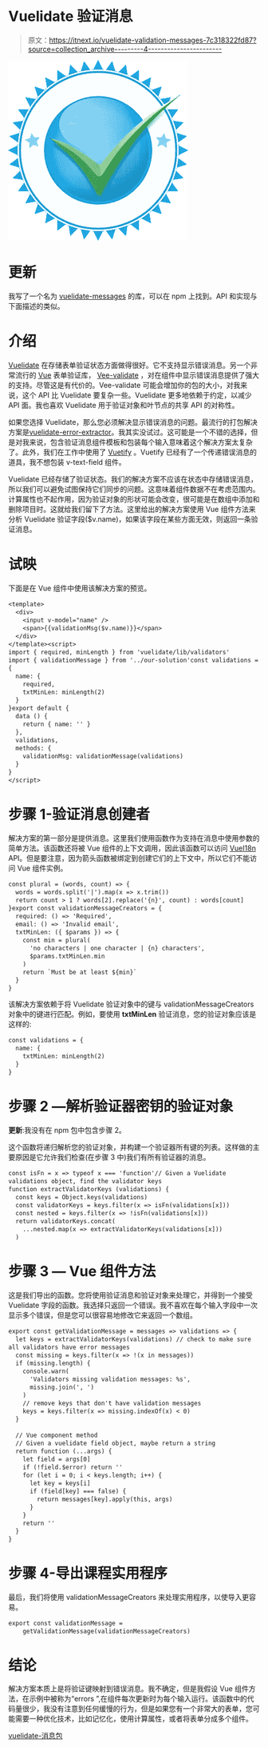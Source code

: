 # Vuelidate 验证消息

> 原文：<https://itnext.io/vuelidate-validation-messages-7c318322fd87?source=collection_archive---------4----------------------->

![](img/5ab7252b0034244d8e3a0ea521ee9cc3.png)

# 更新

我写了一个名为 [vuelidate-messages](https://gitlab.com/rhythnic/vuelidate-messages) 的库，可以在 npm 上找到。API 和实现与下面描述的类似。

# 介绍

[Vuelidate](https://monterail.github.io/vuelidate/#getting-started) 在存储表单验证状态方面做得很好。它不支持显示错误消息。另一个非常流行的 [Vue](https://vuejs.org/v2/guide/) 表单验证库， [Vee-validate](https://baianat.github.io/vee-validate/) ，对在组件中显示错误消息提供了强大的支持。尽管这是有代价的。Vee-validate 可能会增加你的包的大小，对我来说，这个 API 比 Vuelidate 要复杂一些。Vuelidate 更多地依赖于约定，以减少 API 面。我也喜欢 Vuelidate 用于验证对象和叶节点的共享 API 的对称性。

如果您选择 Vuelidate，那么您必须解决显示错误消息的问题。最流行的打包解决方案是[vuelidate-error-extractor](https://dobromir-hristov.github.io/vuelidate-error-extractor/)。我其实没试过。这可能是一个不错的选择，但是对我来说，包含验证消息组件模板和包装每个输入意味着这个解决方案太复杂了。此外，我们在工作中使用了 [Vuetify](https://vuetifyjs.com/en/getting-started/quick-start) 。Vuetify 已经有了一个传递错误消息的道具，我不想包装 v-text-field 组件。

Vuelidate 已经存储了验证状态。我们的解决方案不应该在状态中存储错误消息，所以我们可以避免试图保持它们同步的问题。这意味着组件数据不在考虑范围内。计算属性也不起作用，因为验证对象的形状可能会改变，很可能是在数组中添加和删除项目时。这就给我们留下了方法。这里给出的解决方案使用 Vue 组件方法来分析 Vuelidate 验证字段($v.name)，如果该字段在某些方面无效，则返回一条验证消息。

# 试映

下面是在 Vue 组件中使用该解决方案的预览。

```
<template>
  <div>
    <input v-model="name" />
    <span>{{validationMsg($v.name)}}</span>
  </div>
</template><script>
import { required, minLength } from 'vuelidate/lib/validators'
import { validationMessage } from '../our-solution'const validations = {
  name: {
    required,
    txtMinLen: minLength(2)
  }
}export default {
  data () {
    return { name: '' } 
  },
  validations,
  methods: {
    validationMsg: validationMessage(validations)
  }
}
</script>
```

# 步骤 1-验证消息创建者

解决方案的第一部分是提供消息。这里我们使用函数作为支持在消息中使用参数的简单方法。该函数还将被 Vue 组件的上下文调用，因此该函数可以访问 [VueI18n](http://kazupon.github.io/vue-i18n/) API。但是要注意，因为箭头函数被绑定到创建它们的上下文中，所以它们不能访问 Vue 组件实例。

```
const plural = (words, count) => {
  words = words.split('|').map(x => x.trim())
  return count > 1 ? words[2].replace('{n}', count) : words[count]
}export const validationMessageCreators = {
  required: () => 'Required',
  email: () => 'Invalid email',
  txtMinLen: ({ $params }) => {
    const min = plural(
      'no characters | one character | {n} characters',
      $params.txtMinLen.min
    )
    return `Must be at least ${min}`
  }
}
```

该解决方案依赖于将 Vuelidate 验证对象中的键与 validationMessageCreators 对象中的键进行匹配。例如，要使用 **txtMinLen** 验证消息，您的验证对象应该是这样的:

```
const validations = {
  name: {
    txtMinLen: minLength(2)
  }
}
```

# 步骤 2 —解析验证器密钥的验证对象

**更新**:我没有在 npm 包中包含步骤 2。

这个函数将递归解析您的验证对象，并构建一个验证器所有键的列表。这样做的主要原因是它允许我们检查(在步骤 3 中)我们有所有验证器的消息。

```
const isFn = x => typeof x === 'function'// Given a Vuelidate validations object, find the validator keys
function extractValidatorKeys (validations) {
  const keys = Object.keys(validations)
  const validatorKeys = keys.filter(x => isFn(validations[x]))
  const nested = keys.filter(x => !isFn(validations[x]))
  return validatorKeys.concat(
    ...nested.map(x => extractValidatorKeys(validations[x]))
  )
```

# 步骤 3 — Vue 组件方法

这是我们导出的函数。您将使用验证消息和验证对象来处理它，并得到一个接受 Vuelidate 字段的函数。我选择只返回一个错误。我不喜欢在每个输入字段中一次显示多个错误，但是您可以很容易地修改它来返回一个数组。

```
export const getValidationMessage = messages => validations => {
  let keys = extractValidatorKeys(validations) // check to make sure all validators have error messages
  const missing = keys.filter(x => !(x in messages))
  if (missing.length) {
    console.warn(
      'Validators missing validation messages: %s',
      missing.join(', ')
    )
    // remove keys that don't have validation messages
    keys = keys.filter(x => missing.indexOf(x) < 0)
  }

  // Vue component method
  // Given a vuelidate field object, maybe return a string
  return function (...args) {
    let field = args[0]
    if (!field.$error) return ''
    for (let i = 0; i < keys.length; i++) {
      let key = keys[i]
      if (field[key] === false) {
        return messages[key].apply(this, args)
      }
    }
    return ''
  }
}
```

# 步骤 4-导出课程实用程序

最后，我们将使用 validationMessageCreators 来处理实用程序，以使导入更容易。

```
export const validationMessage =
    getValidationMessage(validationMessageCreators)
```

# 结论

解决方案本质上是将验证键映射到错误消息。我不确定，但是我假设 Vue 组件方法，在示例中被称为“errors ”,在组件每次更新时为每个输入运行。该函数中的代码量很少，我没有注意到任何缓慢的行为，但是如果您有一个非常大的表单，您可能需要一种优化技术，比如记忆化，使用计算属性，或者将表单分成多个组件。

[vuelidate-消息包](https://gitlab.com/rhythnic/vuelidate-messages)